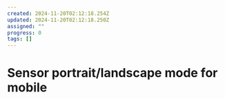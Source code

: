 ```yaml
---
created: 2024-11-20T02:12:18.254Z
updated: 2024-11-20T02:12:18.250Z
assigned: ""
progress: 0
tags: []
---
```


# Sensor portrait/landscape mode for mobile
